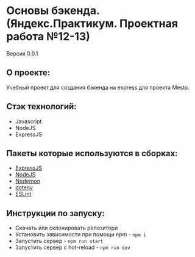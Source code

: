 # Основы бэкенда. (Яндекс.Практикум. Проектная работа №12-13)
Версия 0.0.1

## О проекте:
Учебный проект для создания бэкенда на express для проекта Mesto.

## Стэк технологий:
* Javascript
* NodeJS
* ExpressJS

## Пакеты которые используются в сборках:
- [ExpressJS](https://expressjs.com/ru/)
- [NodeJS](https://nodejs.org/en/)
- [Nodemon](https://www.npmjs.com/package/nodemon)
- [dotenv](https://www.npmjs.com/package/dotenv)
- [ESLint](https://eslint.org/)

## Инструкции по запуску:
- Скачать или склонировать репозитори
- Установить зависимости при помощи npm - `npm i`
- Запустить сервер - `npm run start`
- Запустить сервер с hot-reload - `npm run dev`
